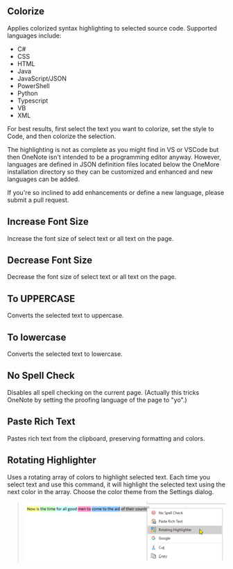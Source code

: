 ## Colorize
Applies colorized syntax highlighting to selected source code. Supported languages include: 

- C#
- CSS
- HTML
- Java
- JavaScript/JSON
- PowerShell
- Python
- Typescript
- VB
- XML

For best results, first select the text you want to colorize, set the style to Code, and then colorize the selection.

The highlighting is not as complete as you might find in VS or VSCode but then OneNote isn't intended to be a programming editor anyway. However, languages are defined in JSON definition files located below the OneMore installation directory so they can be customized and enhanced and new languages can be added.

If you're so inclined to add enhancements or define a new language, please submit a pull request.

## Increase Font Size
Increase the font size of select text or all text on the page.
<!-- Increases the font size of all text on the entire page. To increase the font size of selected text, use the built-in shortcut Ctrl+Shift+> -->

## Decrease Font Size
Decrease the font size of select text or all text on the page.
<!-- Decreases the font size of all text on the entire page. To decrease the font size of selected text, use the built-in shortcut Ctrl+Shift+< -->

## To UPPERCASE
Converts the selected text to uppercase.

## To lowercase
Converts the selected text to lowercase.

## No Spell Check
Disables all spell checking on the current page. (Actually this tricks OneNote by setting the proofing language of the page to "yo".)

## Paste Rich Text
Pastes rich text from the clipboard, preserving formatting and colors.

## Rotating Highlighter
Uses a rotating array of colors to highlight selected text. Each time you select text and use this command, it will highlight the selected text using the next color in the array. Choose the color theme from the Settings dialog.
> ![Rotating Highlighter](images/Rotating.png)

